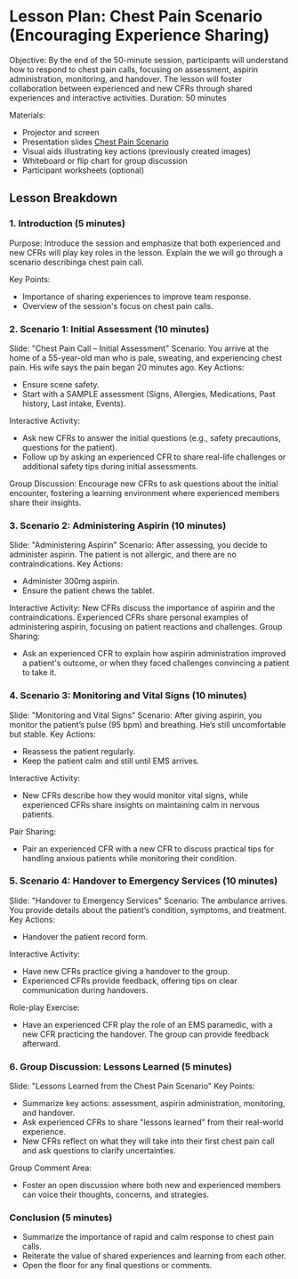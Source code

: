 # Lesson Plan: Chest Pain Scenario (Encouraging Experience Sharing)

Objective:
By the end of the 50-minute session, participants will understand how to respond to chest pain calls, focusing on assessment, aspirin administration, monitoring, and handover. The lesson will foster collaboration between experienced and new CFRs through shared experiences and interactive activities.
Duration: 50 minutes

Materials:
- Projector and screen
- Presentation slides [Chest Pain Scenario](https://github.com/Lock19CFR/docs/blob/4d70bcf8162d8ac12276505b567cf4c1b04d0673/training/Chest%20Pain%20Scenario.pptx)
- Visual aids illustrating key actions (previously created images)
- Whiteboard or flip chart for group discussion
- Participant worksheets (optional)

## Lesson Breakdown
### 1. Introduction (5 minutes)

Purpose: Introduce the session and emphasize that both experienced and new CFRs will play key roles in the lesson. Explain the we will go through a scenario describinga chest pain call.

Key Points:
- Importance of sharing experiences to improve team response.
- Overview of the session's focus on chest pain calls.

### 2. Scenario 1: Initial Assessment (10 minutes)

Slide: "Chest Pain Call – Initial Assessment"
Scenario: You arrive at the home of a 55-year-old man who is pale, sweating, and experiencing chest pain. His wife says the pain began 20 minutes ago.
Key Actions:
- Ensure scene safety.
- Start with a SAMPLE assessment (Signs, Allergies, Medications, Past history, Last intake, Events).

Interactive Activity:
- Ask new CFRs to answer the initial questions (e.g., safety precautions, questions for the patient).
- Follow up by asking an experienced CFR to share real-life challenges or additional safety tips during initial assessments.

Group Discussion:
Encourage new CFRs to ask questions about the initial encounter, fostering a learning environment where experienced members share their insights.

### 3. Scenario 2: Administering Aspirin (10 minutes)

Slide: "Administering Aspirin"
Scenario: After assessing, you decide to administer aspirin. The patient is not allergic, and there are no contraindications.
Key Actions:
- Administer 300mg aspirin.
- Ensure the patient chews the tablet.

Interactive Activity:
New CFRs discuss the importance of aspirin and the contraindications.
Experienced CFRs share personal examples of administering aspirin, focusing on patient reactions and challenges.
Group Sharing:
- Ask an experienced CFR to explain how aspirin administration improved a patient's outcome, or when they faced challenges convincing a patient to take it.

### 4. Scenario 3: Monitoring and Vital Signs (10 minutes)

Slide: "Monitoring and Vital Signs"
Scenario: After giving aspirin, you monitor the patient’s pulse (95 bpm) and breathing. He’s still uncomfortable but stable.
Key Actions:
- Reassess the patient regularly.
- Keep the patient calm and still until EMS arrives.

Interactive Activity:
- New CFRs describe how they would monitor vital signs, while experienced CFRs share insights on maintaining calm in nervous patients.

Pair Sharing:
- Pair an experienced CFR with a new CFR to discuss practical tips for handling anxious patients while monitoring their condition.

### 5. Scenario 4: Handover to Emergency Services (10 minutes)

Slide: "Handover to Emergency Services"
Scenario: The ambulance arrives. You provide details about the patient’s condition, symptoms, and treatment.
Key Actions:
-  Handover the patient record form.

Interactive Activity:
- Have new CFRs practice giving a handover to the group.
- Experienced CFRs provide feedback, offering tips on clear communication during handovers.

Role-play Exercise:
- Have an experienced CFR play the role of an EMS paramedic, with a new CFR practicing the handover. The group can provide feedback afterward.

### 6. Group Discussion: Lessons Learned (5 minutes)

Slide: "Lessons Learned from the Chest Pain Scenario"
Key Points: 
- Summarize key actions: assessment, aspirin administration, monitoring, and handover.
- Ask experienced CFRs to share "lessons learned" from their real-world experience.
- New CFRs reflect on what they will take into their first chest pain call and ask questions to clarify uncertainties.

Group Comment Area:
- Foster an open discussion where both new and experienced members can voice their thoughts, concerns, and strategies.

### Conclusion (5 minutes)

  - Summarize the importance of rapid and calm response to chest pain calls.
  - Reiterate the value of shared experiences and learning from each other.
  - Open the floor for any final questions or comments.
